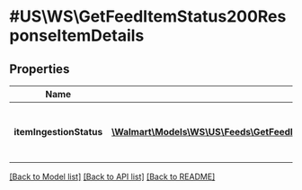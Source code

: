 # #US\WS\GetFeedItemStatus200ResponseItemDetails

## Properties

Name | Type | Description | Notes
------------ | ------------- | ------------- | -------------
**itemIngestionStatus** | [**\Walmart\Models\WS\US\Feeds\GetFeedItemStatus200ResponseItemDetailsItemIngestionStatusInner[]**](GetFeedItemStatus200ResponseItemDetailsItemIngestionStatusInner.md) | The ingestion status of an individual item | [optional]


[[Back to Model list]](../) [[Back to API list]](../../Api/US/WS) [[Back to README]](../../README.md)
